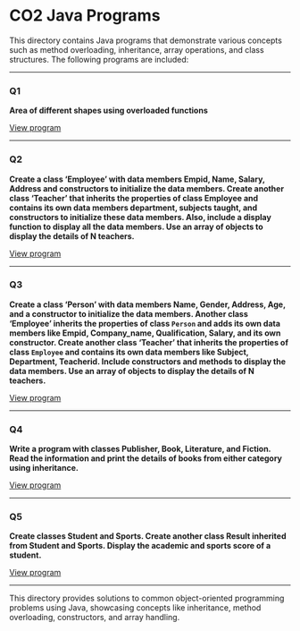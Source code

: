 # CO2 Java Programs

This directory contains Java programs that demonstrate various concepts such as method overloading, inheritance, array operations, and class structures. The following programs are included:

---

### Q1  
**Area of different shapes using overloaded functions**  

[View program](./Q1.java)

---

### Q2  
**Create a class ‘Employee’ with data members Empid, Name, Salary, Address and constructors to initialize the data members. Create another class ‘Teacher’ that inherits the properties of class Employee and contains its own data members department, subjects taught, and constructors to initialize these data members. Also, include a display function to display all the data members. Use an array of objects to display the details of N teachers.**  

[View program](./Q2.java)

---

### Q3  
**Create a class ‘Person’ with data members Name, Gender, Address, Age, and a constructor to initialize the data members. Another class ‘Employee’ inherits the properties of class `Person` and adds its own data members like Empid, Company_name, Qualification, Salary, and its own constructor. Create another class ‘Teacher’ that inherits the properties of class `Employee` and contains its own data members like Subject, Department, Teacherid. Include constructors and methods to display the data members. Use an array of objects to display the details of N teachers.**  

[View program](./Q3.java)

---

### Q4  
**Write a program with classes Publisher, Book, Literature, and Fiction. Read the information and print the details of books from either category using inheritance.**  

[View program](./Q4.java)

---

### Q5  
**Create classes Student and Sports. Create another class Result inherited from Student and Sports. Display the academic and sports score of a student.**  

[View program](./Q5.java)

---

This directory provides solutions to common object-oriented programming problems using Java, showcasing concepts like inheritance, method overloading, constructors, and array handling.
